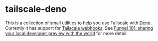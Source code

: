 # tailscale-deno

This is a collection of small utilities to help you use Tailscale with
[Deno](https://deno.land). Currently it has support for
[Tailscale webhooks](https://tailscale.com/kb/1213/webhooks/). See
[Funnel 101: sharing your local developer preview with the world](https://tailscale.dev/blog/funnel-101)
for more detail.
